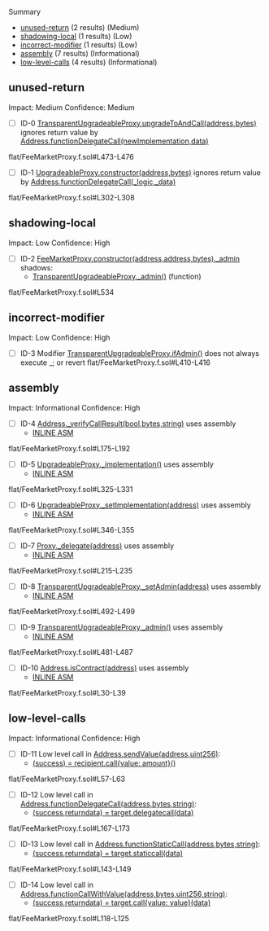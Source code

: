 Summary
 - [unused-return](#unused-return) (2 results) (Medium)
 - [shadowing-local](#shadowing-local) (1 results) (Low)
 - [incorrect-modifier](#incorrect-modifier) (1 results) (Low)
 - [assembly](#assembly) (7 results) (Informational)
 - [low-level-calls](#low-level-calls) (4 results) (Informational)
## unused-return
Impact: Medium
Confidence: Medium
 - [ ] ID-0
[TransparentUpgradeableProxy.upgradeToAndCall(address,bytes)](flat/FeeMarketProxy.f.sol#L473-L476) ignores return value by [Address.functionDelegateCall(newImplementation,data)](flat/FeeMarketProxy.f.sol#L475)

flat/FeeMarketProxy.f.sol#L473-L476


 - [ ] ID-1
[UpgradeableProxy.constructor(address,bytes)](flat/FeeMarketProxy.f.sol#L302-L308) ignores return value by [Address.functionDelegateCall(_logic,_data)](flat/FeeMarketProxy.f.sol#L306)

flat/FeeMarketProxy.f.sol#L302-L308


## shadowing-local
Impact: Low
Confidence: High
 - [ ] ID-2
[FeeMarketProxy.constructor(address,address,bytes)._admin](flat/FeeMarketProxy.f.sol#L534) shadows:
	- [TransparentUpgradeableProxy._admin()](flat/FeeMarketProxy.f.sol#L481-L487) (function)

flat/FeeMarketProxy.f.sol#L534


## incorrect-modifier
Impact: Low
Confidence: High
 - [ ] ID-3
Modifier [TransparentUpgradeableProxy.ifAdmin()](flat/FeeMarketProxy.f.sol#L410-L416) does not always execute _; or revert
flat/FeeMarketProxy.f.sol#L410-L416


## assembly
Impact: Informational
Confidence: High
 - [ ] ID-4
[Address._verifyCallResult(bool,bytes,string)](flat/FeeMarketProxy.f.sol#L175-L192) uses assembly
	- [INLINE ASM](flat/FeeMarketProxy.f.sol#L184-L187)

flat/FeeMarketProxy.f.sol#L175-L192


 - [ ] ID-5
[UpgradeableProxy._implementation()](flat/FeeMarketProxy.f.sol#L325-L331) uses assembly
	- [INLINE ASM](flat/FeeMarketProxy.f.sol#L328-L330)

flat/FeeMarketProxy.f.sol#L325-L331


 - [ ] ID-6
[UpgradeableProxy._setImplementation(address)](flat/FeeMarketProxy.f.sol#L346-L355) uses assembly
	- [INLINE ASM](flat/FeeMarketProxy.f.sol#L352-L354)

flat/FeeMarketProxy.f.sol#L346-L355


 - [ ] ID-7
[Proxy._delegate(address)](flat/FeeMarketProxy.f.sol#L215-L235) uses assembly
	- [INLINE ASM](flat/FeeMarketProxy.f.sol#L217-L234)

flat/FeeMarketProxy.f.sol#L215-L235


 - [ ] ID-8
[TransparentUpgradeableProxy._setAdmin(address)](flat/FeeMarketProxy.f.sol#L492-L499) uses assembly
	- [INLINE ASM](flat/FeeMarketProxy.f.sol#L496-L498)

flat/FeeMarketProxy.f.sol#L492-L499


 - [ ] ID-9
[TransparentUpgradeableProxy._admin()](flat/FeeMarketProxy.f.sol#L481-L487) uses assembly
	- [INLINE ASM](flat/FeeMarketProxy.f.sol#L484-L486)

flat/FeeMarketProxy.f.sol#L481-L487


 - [ ] ID-10
[Address.isContract(address)](flat/FeeMarketProxy.f.sol#L30-L39) uses assembly
	- [INLINE ASM](flat/FeeMarketProxy.f.sol#L37)

flat/FeeMarketProxy.f.sol#L30-L39


## low-level-calls
Impact: Informational
Confidence: High
 - [ ] ID-11
Low level call in [Address.sendValue(address,uint256)](flat/FeeMarketProxy.f.sol#L57-L63):
	- [(success) = recipient.call{value: amount}()](flat/FeeMarketProxy.f.sol#L61)

flat/FeeMarketProxy.f.sol#L57-L63


 - [ ] ID-12
Low level call in [Address.functionDelegateCall(address,bytes,string)](flat/FeeMarketProxy.f.sol#L167-L173):
	- [(success,returndata) = target.delegatecall(data)](flat/FeeMarketProxy.f.sol#L171)

flat/FeeMarketProxy.f.sol#L167-L173


 - [ ] ID-13
Low level call in [Address.functionStaticCall(address,bytes,string)](flat/FeeMarketProxy.f.sol#L143-L149):
	- [(success,returndata) = target.staticcall(data)](flat/FeeMarketProxy.f.sol#L147)

flat/FeeMarketProxy.f.sol#L143-L149


 - [ ] ID-14
Low level call in [Address.functionCallWithValue(address,bytes,uint256,string)](flat/FeeMarketProxy.f.sol#L118-L125):
	- [(success,returndata) = target.call{value: value}(data)](flat/FeeMarketProxy.f.sol#L123)

flat/FeeMarketProxy.f.sol#L118-L125


